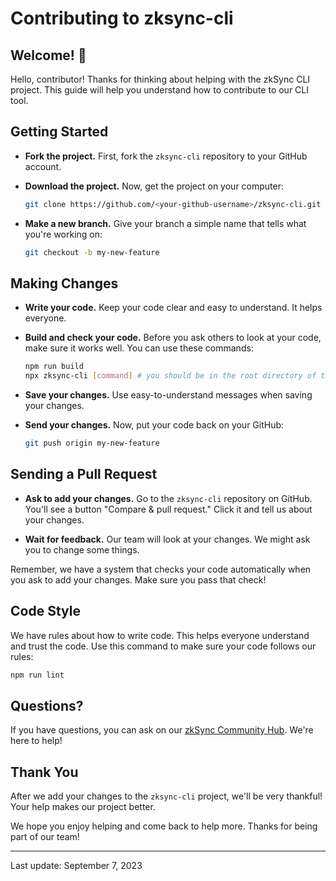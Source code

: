 # Contributing to zksync-cli

## Welcome! 🎉

Hello, contributor! Thanks for thinking about helping with the zkSync CLI project. This guide will help you understand how to
contribute to our CLI tool.

## Getting Started

* **Fork the project.** First, fork the `zksync-cli` repository to your GitHub account.

* **Download the project.** Now, get the project on your computer:

  ```bash
  git clone https://github.com/<your-github-username>/zksync-cli.git
  ```

* **Make a new branch.** Give your branch a simple name that tells what you're working on:

  ```bash
  git checkout -b my-new-feature
  ```

## Making Changes

* **Write your code.** Keep your code clear and easy to understand. It helps everyone.

* **Build and check your code.** Before you ask others to look at your code, make sure it works well. You can use these
  commands:

  ```bash
  npm run build
  npx zksync-cli [command] # you should be in the root directory of the project
  ```

* **Save your changes.** Use easy-to-understand messages when saving your changes.

* **Send your changes.** Now, put your code back on your GitHub:

  ```bash
  git push origin my-new-feature
  ```

## Sending a Pull Request

* **Ask to add your changes.** Go to the `zksync-cli` repository on GitHub. You'll see a button "Compare & pull request."
  Click it and tell us about your changes.

* **Wait for feedback.** Our team will look at your changes. We might ask you to change some things.

Remember, we have a system that checks your code automatically when you ask to add your changes. Make sure you pass that
check!

## Code Style

We have rules about how to write code. This helps everyone understand and trust the code. Use this command to make sure your
code follows our rules:

```bash
npm run lint
```

## Questions?

If you have questions, you can ask on our
[zkSync Community Hub](https://github.com/zkSync-Community-Hub/zksync-developers/discussions).
We're here to help!

## Thank You

After we add your changes to the `zksync-cli` project, we'll be very thankful! Your help makes our project better.

We hope you enjoy helping and come back to help more. Thanks for being part of our team!

---

Last update: September 7, 2023
